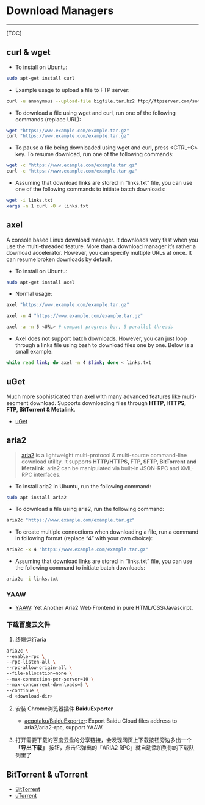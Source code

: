 # Download Managers

-----

[TOC]

## curl & wget

* To install on Ubuntu:

```sh
sudo apt-get install curl
```

* Example usage to upload a file to FTP server:

```sh
curl -u anonymous --upload-file bigfile.tar.bz2 ftp://ftpserver.com/somedir/
```

* To download a file using wget and curl, run one of the following commands (replace URL):

```sh
wget "https://www.example.com/example.tar.gz"
curl "https://www.example.com/example.tar.gz"
```

* To pause a file being downloaded using wget and curl, press <CTRL+C> key. To resume download, run one of the following commands:

```sh
wget -c "https://www.example.com/example.tar.gz"
curl -c "https://www.example.com/example.tar.gz"  
```

* Assuming that download links are stored in “links.txt” file, you can use one of the following commands to initiate batch downloads:

```sh
wget -i links.txt
xargs -n 1 curl -O < links.txt
```

## axel

A console based Linux download manager. It downloads very fast when you use the multi-threaded feature. More than a download manager it’s rather a download accelerator. However, you can specify multiple URLs at once. It can resume broken downloads by default.

* To install on Ubuntu:

```sh
sudo apt-get install axel
```

* Normal usage:

```sh
axel "https://www.example.com/example.tar.gz"

axel -n 4 "https://www.example.com/example.tar.gz"

axel -a -n 5 <URL> # compact progress bar, 5 parallel threads
```

* Axel does not support batch downloads. However, you can just loop through a links file using bash to download files one by one. Below is a small example:

```sh
while read link; do axel -n 4 $link; done < links.txt
```

## uGet

Much more sophisticated than axel with many advanced features like multi-segment download. Supports downloading files through **HTTP, HTTPS, FTP, BitTorrent & Metalink**.

* [uGet](https://ugetdm.com/)


## aria2

> [aria2](https://aria2.github.io/) is a lightweight multi-protocol & multi-source command-line download utility. It supports **HTTP/HTTPS, FTP, SFTP, BitTorrent and Metalink**. aria2 can be manipulated via built-in JSON-RPC and XML-RPC interfaces.


* To install aria2 in Ubuntu, run the following command:

```sh
sudo apt install aria2
```

* To download a file using aria2, run the following command:

```sh
aria2c "https://www.example.com/example.tar.gz"
```

* To create multiple connections when downloading a file, run a command in following format (replace “4” with your own choice):

```sh
aria2c -x 4 "https://www.example.com/example.tar.gz"
```

* Assuming that download links are stored in “links.txt” file, you can use the following command to initiate batch downloads:

```sh
aria2c -i links.txt
```

### YAAW

* [YAAW](http://binux.github.io/yaaw/): Yet Another Aria2 Web Frontend in pure HTML/CSS/Javascirpt.

### 下载百度云文件

1. 终端运行aria

```sh
aria2c \
--enable-rpc \
--rpc-listen-all \
--rpc-allow-origin-all \
--file-allocation=none \
--max-connection-per-server=10 \
--max-concurrent-downloads=5 \
--continue \
-d <download-dir>
```

2. 安装 Chrome浏览器插件 **BaiduExporter**
    * [acgotaku/BaiduExporter](https://github.com/acgotaku/BaiduExporter/): Export Baidu Cloud files address to aria2/aria2-rpc, support YAAW.

3. 打开需要下载的百度云盘的分享链接，会发现网页上下载按钮旁边多出一个 **「导出下载」** 按钮，点击它弹出的「ARIA2 RPC」就自动添加到你的下载队列里了


## BitTorrent & uTorrent

* [BitTorrent](http://www.bittorrent.com/)
* [uTorrent](http://www.utorrent.com/)
